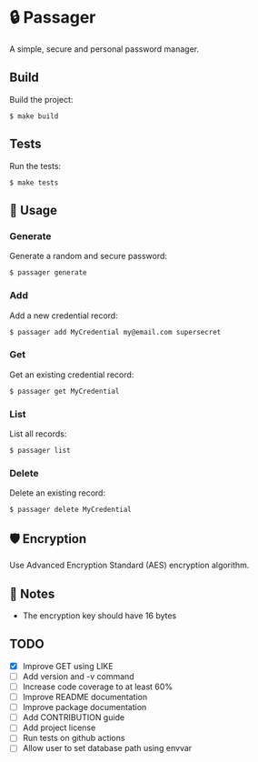 # :lock: Passager

A simple, secure and personal password manager.

## Build

Build the project:

```
$ make build
```

## Tests

Run the tests:

```
$ make tests
```

## 🚸 Usage

### Generate

Generate a random and secure password:

```
$ passager generate
```

### Add

Add a new credential record:

```
$ passager add MyCredential my@email.com supersecret
```

### Get

Get an existing credential record:

```
$ passager get MyCredential
```

### List

List all records:

```
$ passager list
```

### Delete

Delete an existing record:

```
$ passager delete MyCredential
```

## :shield: Encryption

Use Advanced Encryption Standard (AES) encryption algorithm.

## 📓 Notes

- The encryption key should have 16 bytes

## TODO

- [X] Improve GET using LIKE
- [ ] Add version and -v command
- [ ] Increase code coverage to at least 60%
- [ ] Improve README documentation
- [ ] Improve package documentation
- [ ] Add CONTRIBUTION guide
- [ ] Add project license
- [ ] Run tests on github actions
- [ ] Allow user to set database path using envvar
